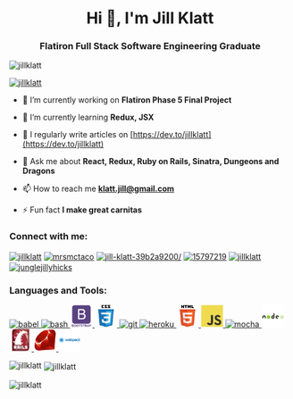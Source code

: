 <h1 align="center">Hi 👋, I'm Jill Klatt</h1>
<h3 align="center">Flatiron Full Stack Software Engineering Graduate</h3>

<p align="left"> <img src="https://komarev.com/ghpvc/?username=jillklatt&label=Profile%20views&color=0e75b6&style=flat" alt="jillklatt" /> </p>

<p align="left"> <a href="https://github.com/ryo-ma/github-profile-trophy"><img src="https://github-profile-trophy.vercel.app/?username=jillklatt" alt="jillklatt" /></a> </p>

- 🔭 I’m currently working on **Flatiron Phase 5 Final Project**

- 🌱 I’m currently learning **Redux, JSX**

- 📝 I regularly write articles on [https://dev.to/jillklatt](https://dev.to/jillklatt)

- 💬 Ask me about **React, Redux, Ruby on Rails, Sinatra, Dungeons and Dragons**

- 📫 How to reach me **klatt.jill@gmail.com**

- ⚡ Fun fact **I make great carnitas**

<h3 align="left">Connect with me:</h3>
<p align="left">
<a href="https://dev.to/jillklatt" target="blank"><img align="center" src="https://cdn.jsdelivr.net/npm/simple-icons@3.0.1/icons/dev-dot-to.svg" alt="jillklatt" height="30" width="40" /></a>
<a href="https://twitter.com/mrsmctaco" target="blank"><img align="center" src="https://raw.githubusercontent.com/rahuldkjain/github-profile-readme-generator/master/src/images/icons/Social/twitter.svg" alt="mrsmctaco" height="30" width="40" /></a>
<a href="https://linkedin.com/in/jill-klatt-39b2a9200/" target="blank"><img align="center" src="https://raw.githubusercontent.com/rahuldkjain/github-profile-readme-generator/master/src/images/icons/Social/linked-in-alt.svg" alt="jill-klatt-39b2a9200/" height="30" width="40" /></a>
<a href="https://stackoverflow.com/users/15797219" target="blank"><img align="center" src="https://raw.githubusercontent.com/rahuldkjain/github-profile-readme-generator/master/src/images/icons/Social/stack-overflow.svg" alt="15797219" height="30" width="40" /></a>
<a href="https://fb.com/jillklatt" target="blank"><img align="center" src="https://raw.githubusercontent.com/rahuldkjain/github-profile-readme-generator/master/src/images/icons/Social/facebook.svg" alt="jillklatt" height="30" width="40" /></a>
<a href="https://instagram.com/junglejillyhicks" target="blank"><img align="center" src="https://raw.githubusercontent.com/rahuldkjain/github-profile-readme-generator/master/src/images/icons/Social/instagram.svg" alt="junglejillyhicks" height="30" width="40" /></a>
</p>

<h3 align="left">Languages and Tools:</h3>
<p align="left"> <a href="https://babeljs.io/" target="_blank"> <img src="https://www.vectorlogo.zone/logos/babeljs/babeljs-icon.svg" alt="babel" width="40" height="40"/> </a> <a href="https://www.gnu.org/software/bash/" target="_blank"> <img src="https://www.vectorlogo.zone/logos/gnu_bash/gnu_bash-icon.svg" alt="bash" width="40" height="40"/> </a> <a href="https://getbootstrap.com" target="_blank"> <img src="https://raw.githubusercontent.com/devicons/devicon/master/icons/bootstrap/bootstrap-plain-wordmark.svg" alt="bootstrap" width="40" height="40"/> </a> <a href="https://www.w3schools.com/css/" target="_blank"> <img src="https://raw.githubusercontent.com/devicons/devicon/master/icons/css3/css3-original-wordmark.svg" alt="css3" width="40" height="40"/> </a> <a href="https://git-scm.com/" target="_blank"> <img src="https://www.vectorlogo.zone/logos/git-scm/git-scm-icon.svg" alt="git" width="40" height="40"/> </a> <a href="https://heroku.com" target="_blank"> <img src="https://www.vectorlogo.zone/logos/heroku/heroku-icon.svg" alt="heroku" width="40" height="40"/> </a> <a href="https://www.w3.org/html/" target="_blank"> <img src="https://raw.githubusercontent.com/devicons/devicon/master/icons/html5/html5-original-wordmark.svg" alt="html5" width="40" height="40"/> </a> <a href="https://developer.mozilla.org/en-US/docs/Web/JavaScript" target="_blank"> <img src="https://raw.githubusercontent.com/devicons/devicon/master/icons/javascript/javascript-original.svg" alt="javascript" width="40" height="40"/> </a> <a href="https://mochajs.org" target="_blank"> <img src="https://www.vectorlogo.zone/logos/mochajs/mochajs-icon.svg" alt="mocha" width="40" height="40"/> </a> <a href="https://nodejs.org" target="_blank"> <img src="https://raw.githubusercontent.com/devicons/devicon/master/icons/nodejs/nodejs-original-wordmark.svg" alt="nodejs" width="40" height="40"/> </a> <a href="https://rubyonrails.org" target="_blank"> <img src="https://raw.githubusercontent.com/devicons/devicon/master/icons/rails/rails-original-wordmark.svg" alt="rails" width="40" height="40"/> </a> <a href="https://www.ruby-lang.org/en/" target="_blank"> <img src="https://raw.githubusercontent.com/devicons/devicon/master/icons/ruby/ruby-original.svg" alt="ruby" width="40" height="40"/> </a> <a href="https://webpack.js.org" target="_blank"> <img src="https://raw.githubusercontent.com/devicons/devicon/d00d0969292a6569d45b06d3f350f463a0107b0d/icons/webpack/webpack-original-wordmark.svg" alt="webpack" width="40" height="40"/> </a></p>

<p><img align="left" src="https://github-readme-stats.vercel.app/api/top-langs?username=jillklatt&show_icons=true&locale=en&layout=compact" alt="jillklatt" /></p>

<p>&nbsp;<img align="center" src="https://github-readme-stats.vercel.app/api?username=jillklatt&show_icons=true&locale=en" alt="jillklatt" /></p>

<p><img align="center" src="https://github-readme-streak-stats.herokuapp.com/?user=jillklatt&" alt="jillklatt" /></p>

